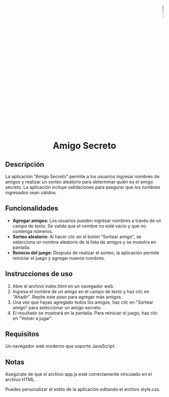 <p align="right"><img width="10%" src="https://github.com/user-attachments/assets/ad88e650-0af1-4463-90a3-5c94ac152688"></p>

<h1 align="center">Amigo Secreto</h1>

<h2>Descripción</h2>
<p>La aplicación "Amigo Secreto" permite a los usuarios ingresar nombres de amigos y realizar un sorteo aleatorio para determinar quién es el amigo secreto. La aplicación incluye validaciones para asegurar que los nombres ingresados sean válidos.</p>

<h2>Funcionalidades</h2>
<ul>
  <li><strong>Agregar amigos: </strong>Los usuarios pueden ingresar nombres a través de un campo de texto. Se valida que el nombre no esté vacío y que no contenga números.</li>
  <li><strong>Sorteo aleatorio: </strong>Al hacer clic en el botón "Sortear amigo", se selecciona un nombre aleatorio de la lista de amigos y se muestra en pantalla.</li>
  <li><strong>Reinicio del juego: </strong>Después de realizar el sorteo, la aplicación permite reiniciar el juego y agregar nuevos nombres.
</li>
</ul>

<h2>Instrucciones de uso</h2>
<ol>
  <li>Abre el archivo index.html en un navegador web.</li>
  <li>Ingresa el nombre de un amigo en el campo de texto y haz clic en "Añadir". Repite este paso para agregar más amigos.</li>
  <li>Una vez que hayas agregado todos los amigos, haz clic en "Sortear amigo" para seleccionar un amigo secreto.</li>
  <li>El resultado se mostrará en la pantalla. Para reiniciar el juego, haz clic en "Volver a jugar".</li>
</ol>

<h2>Requisitos</h2>
<p>Un navegador web moderno que soporte JavaScript.</p>

<h2>Notas</h2>
<p>Asegúrate de que el archivo app.js esté correctamente vinculado en el archivo HTML.</p>
<p>Puedes personalizar el estilo de la aplicación editando el archivo style.css.</p>
